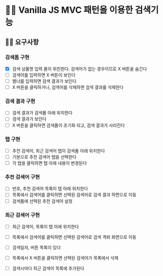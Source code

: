# 👨🏻 Vanilla JS MVC 패턴을 이용한 검색기능

## 👩‍🌾 요구사항

### 검색폼 구현
- [x] 검색 상품명 입력 폼이 위친한다. 검색어가 없는 경우이므로 X 버튼을 숨긴다
- [ ] 검색어를 입력하면 X 버튼이 보인다
- [ ] 엩너를 입력하면 검색 결과가 보인다
- [ ] X 버튼을 클릭하거나, 검색어를 삭제하면 검색 결과를 삭제한다

### 검색 결과 구현
- [ ] 검색 결과가 검색폼 아래 위치한다
- [ ] 검색 결과가 보인다
- [ ] X 버튼을 클릭하면 검색폼이 초기화 되고, 검색 결과가 사라진다

### 탭 구현
- [ ] 추천 검색어, 최근 검색어 탭이 검색폼 아래 위치한다
- [ ] 기본으로 추천 검색어 탭을 선택한다
- [ ] 각 탭을 클릭하면 탭 아래 내용이 변경된다

### 추천 검색어 구현
- [ ] 번호, 추천 검색어 목록이 탭 아래 위치한다
- [ ] 목록에서 검색어를 클릭하면 선택된 검색어로 검색 결과 하면으로 이동
- [ ] 검색폼에 선택된 추천 검색어 설정

### 최근 검색어 구현
- [ ] 최근 검색어, 목록이 탭 아래 위치한다
- [ ] 목록에서 검색어를 클릭하면 선택된 검색어로 검색 격롸 화면으로 이동
- [ ] 검색일자, 버튼 목록이 있다
- [ ] 목록에서 X 버튼을 클릭하면 선택된 검색어가 목록에서 삭제
- [ ] 검색시마다 최근 검색어 목록에 추가된다

